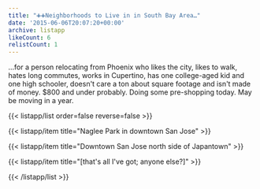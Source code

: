 ```yaml
---
title: "➕➕Neighborhoods to Live in in South Bay Area…"
date: '2015-06-06T20:07:20+00:00'
archive: listapp
likeCount: 6
relistCount: 1
---
```


…for a person relocating from Phoenix who likes the city, likes to walk, hates long commutes, works in Cupertino, has one college-aged kid and one high schooler, doesn't care a ton about square footage and isn't made of money. $800 and under probably. Doing some pre-shopping today. May be moving in a year.

<!--more-->

{{< listapp/list order=false reverse=false >}}

   {{< listapp/item title="Naglee Park in downtown San Jose" >}}

   {{< listapp/item title="Downtown San Jose north side of Japantown" >}}

   {{< listapp/item title="[that's all I've got; anyone else?]" >}}

{{< /listapp/list >}}
